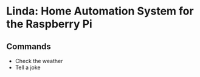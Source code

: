 # Linda: Home Automation System for the Raspberry Pi

## Commands
  - Check the weather
  - Tell a joke

